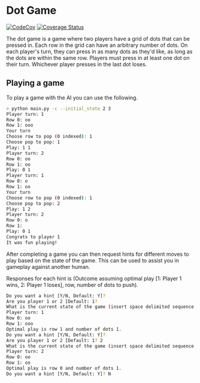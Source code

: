 # Dot Game
[![CodeCov](https://github.com/ahaque12/dot-game/actions/workflows/test-cov.yml/badge.svg?branch=main)](https://github.com/ahaque12/dot-game/actions/workflows/test-cov.yml)
[![Coverage Status](https://coveralls.io/repos/github/ahaque12/dot-game/badge.svg?branch=main)](https://coveralls.io/github/ahaque12/dot-game?branch=main)

The dot game is a game where two players have a grid of dots that can be pressed in. Each
row in the grid can have an arbitrary number of dots. On each player's turn, they can 
press in as many dots as they'd like, as long as the dots are within the same row. Players must press in at least
one dot on their turn. Whichever player presses in the last dot loses.

## Playing a game
To play a game with the AI you can use the following.

```bash
> python main.py -c --initial_state 2 3
Player turn: 1
Row 0: oo
Row 1: ooo
Your turn
Choose row to pop (0 indexed): 1
Choose pop to pop: 1
Play: 1 1
Player turn: 2
Row 0: oo
Row 1: oo
Play: 0 1
Player turn: 1
Row 0: o
Row 1: oo
Your turn
Choose row to pop (0 indexed): 1
Choose pop to pop: 2
Play: 1 2
Player turn: 2
Row 0: o
Row 1:
Play: 0 1
Congrats to player 1
It was fun playing!
```

After completing a game you can then request hints for different moves to play based on the state of the game. This can be used to assist you in gameplay against another human.

Responses for each hint is (Outcome assuming optimal play [1: Player 1 wins, 2: Player 1 loses], row, number of dots to push).

```bash
Do you want a hint [Y/N, Default: Y]?
Are you player 1 or 2 [Default: 1?
What is the current state of the game (insert space delimited sequence e.g. '2 2 1')? 2 3
Player turn: 1
Row 0: oo
Row 1: ooo
Optimal play is row 1 and number of dots 1.
Do you want a hint [Y/N, Default: Y]?
Are you player 1 or 2 [Default: 1? 2
What is the current state of the game (insert space delimited sequence e.g. '2 2 1')? 2 2
Player turn: 2
Row 0: oo
Row 1: oo
Optimal play is row 0 and number of dots 1.
Do you want a hint [Y/N, Default: Y]? N
```
